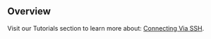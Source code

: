 ## Overview

Visit our Tutorials section to learn more about: [Connecting Via SSH](/tutorial/connecting-via-ssh/).